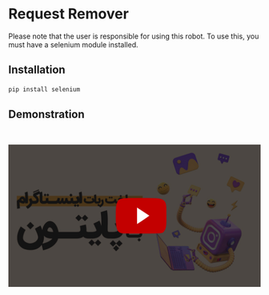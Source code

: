 # Request Remover

Please note that the user is responsible for using this robot. To use this, you must have a selenium module installed.

## Installation

```bash
pip install selenium
```

## Demonstration
<br />
<p align="center">
    <a href="https://youtu.be/XB-f4r7MpqM">
        <img src="https://raw.githubusercontent.com/NABEGHEHACOM/InstagramBot/refs/heads/main/instagrambot.jpg" alt="AmirHosein Moallemi">
    </a>
</p>


